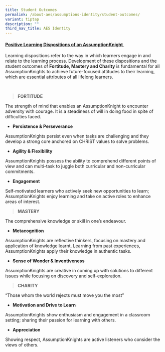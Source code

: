 ```yaml
---
title: Student Outcomes
permalink: /about-aes/assumptions-identity/student-outcomes/
variant: tiptap
description: ""
third_nav_title: AES Identity
---
```

<h4><strong><u>Positive Learning Dispositions of an AssumptionKnight&nbsp;</u></strong></h4>
<p>Learning dispositions refer to the way in which learners engage in and
relate to the learning process. Development of these dispositions and the
student outcomes of <strong>Fortitude, Mastery and Charity</strong> is fundamental
for all AssumptionKnights to achieve future-focused attitudes to their
learning, which are essential attributes of all lifelong learners.&nbsp;</p>
<p>
<br>
</p>
<blockquote>
<p><strong>FORTITUDE</strong>
</p>
</blockquote>
<p>The strength of mind that enables an AssumptionKnight to encounter adversity
with courage. It is a steadiness of will in doing food in spite of difficulties
faced.</p>
<ul>
<li>
<p><strong>Persistence &amp; Perseverance</strong>
</p>
</li>
</ul>
<p>AssumptionKnights persist even when tasks are challenging and they develop
a strong core anchored on CHRIST values to solve problems.</p>
<ul>
<li>
<p><strong>Agility &amp; Flexibility&nbsp;</strong>
</p>
</li>
</ul>
<p>AssumptionKnights possess the ability to comprehend different points of
view and can multi-task to juggle both curricular and non-curricular commitments.</p>
<ul>
<li>
<p><strong>Engagement</strong>
</p>
</li>
</ul>
<p>Self-motivated learners who actively seek new opportunities to learn;
AssumptionKnights enjoy learning and take on active roles to enhance areas
of interest.</p>
<p></p>
<blockquote>
<p><strong>MASTERY</strong>
</p>
</blockquote>
<p>The comprehensive knowledge or skill in one’s endeavour.</p>
<p></p>
<ul>
<li>
<p><strong>Metacognition</strong>
</p>
</li>
</ul>
<p>AssumptionKnights are reflective thinkers, focusing on mastery and application
of knowledge learnt. Learning from past experiences, AssumptionKnights
apply their knowledge in authentic tasks.</p>
<ul>
<li>
<p><strong>Sense of Wonder &amp; Inventiveness&nbsp;</strong>
</p>
</li>
</ul>
<p>AssumptionKnights are creative in coming up with solutions to different
issues while focusing on discovery and self-exploration.&nbsp;</p>
<blockquote>
<p><strong>CHARITY</strong>
</p>
</blockquote>
<p>“Those whom the world rejects must move you the most”</p>
<ul>
<li>
<p><strong>Motivation and Drive to Learn</strong>
</p>
</li>
</ul>
<p>AssumptionKnights show enthusiasm and engagement in a classroom setting;
sharing their passion for learning with others.</p>
<ul>
<li>
<p><strong>Appreciation&nbsp;</strong>
</p>
</li>
</ul>
<p>Showing respect, AssumptionKnights are active listeners who consider the
views of others.</p>
<p>
<br>
</p>